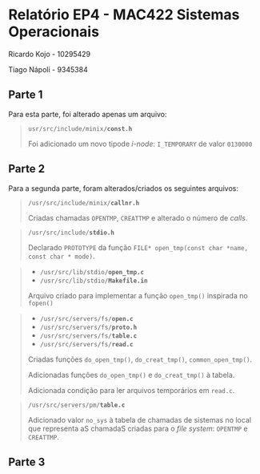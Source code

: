 # Relatório EP4 - MAC422 Sistemas Operacionais

Ricardo Kojo - 10295429

Tiago Nápoli - 9345384

## Parte 1

Para esta parte, foi alterado apenas um arquivo:

> `usr/src/include/minix/`**`const.h`**
>
> Foi adicionado um novo tipode _i-node_: `I_TEMPORARY` de valor `0130000`

## Parte 2

Para a segunda parte, foram alterados/criados os seguintes arquivos:

> `/usr/src/include/minix/`**`callnr.h`**
>
> Criadas chamadas `OPENTMP`, `CREATTMP` e alterado o número de _calls_.

> `/usr/src/include/`**`stdio.h`**
>
> Declarado `PROTOTYPE` da função `FILE* open_tmp(const char *name, const char * mode)`.

> - `/usr/src/lib/stdio/`**`open_tmp.c`**
> - `/usr/src/lib/stdio/`**`Makefile.in`**
>
> Arquivo criado para implementar a função `open_tmp()` inspirada no `fopen()`

> - `/usr/src/servers/fs/`**`open.c`**
> - `/usr/src/servers/fs/`**`proto.h`**
> - `/usr/src/servers/fs/`**`table.c`**
> - `/usr/src/servers/fs/`**`read.c`**
>
> Criadas funções `do_open_tmp()`, `do_creat_tmp()`, `common_open_tmp()`.
>
> Adicionadas funções `do_open_tmp()` e `do_creat_tmp()` à tabela.
>
> Adicionada condição para ler arquivos temporários em `read.c`.

> `/usr/src/servers/pm/`**`table.c`**
>
> Adicionado valor `no_sys` à tabela de chamadas de sistemas no local que representa aS chamadaS criadas para o _file system_: `OPENTMP` e `CREATTMP`.

## Parte 3

